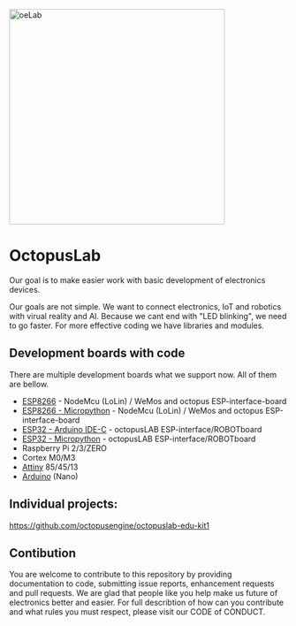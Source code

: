<img src="https://raw.githubusercontent.com/octopusengine/octopuslab/master/images/oelab1.png" alt="oeLab" width="390">

# OctopusLab

Our goal is to make easier work with basic development of electronics devices.

Our goals are not simple. We want to connect electronics, IoT and robotics with virual reality and AI. Because we cant end with "LED blinking", we need to go faster. For more effective coding we have libraries and modules.

## Development boards with code
There are multiple development boards what we support now. All of them are bellow.
- <a href=https://github.com/octopusengine/octopuslab/tree/master/esp8266>ESP8266</a> - NodeMcu (LoLin) / WeMos and octopus ESP-interface-board 
- <a href=https://github.com/octopusengine/octopuslab/tree/master/esp32-micropython/_examples/esp8266-examples>ESP8266 - Micropython</a> - NodeMcu (LoLin) / WeMos and octopus ESP-interface-board 
- <a href=https://github.com/octopusengine/octopuslab/tree/master/esp32>ESP32 - Arduino IDE-C</a> - octopusLAB ESP-interface/ROBOTboard
- <a href=https://github.com/octopusengine/octopuslab/tree/master/esp32-micropython>ESP32 - Micropython</a> - octopusLAB ESP-interface/ROBOTboard
- Raspberry Pi 2/3/ZERO
- Cortex M0/M3
- <a href=https://github.com/octopusengine/octopuslab-arduino-attiny>Attiny</a> 85/45/13
- <a href=https://github.com/octopusengine/octopuslab-arduino-attiny>Arduino</a> (Nano)

## Individual projects:
https://github.com/octopusengine/octopuslab-edu-kit1


## Contibution
You are welcome to contribute to this repository by providing documentation to code, submitting issue reports, enhancement requests and pull requests. We are glad that people like you help make us future of electronics better and easier. For full describtion of how can you contribute and what rules you must respect, please visit our CODE of CONDUCT.
